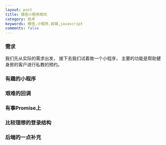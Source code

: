 ```yaml
---
layout: post
title: 微信小程序爬坑
category: 技术
keywords: 微信,小程序,前端,javascript
comments: false
---
```


### 需求
我们先从实际的需求出发， 接下去我们试着做一个小程序，
主要的功能是帮助健身房的客户进行私教的预约。

### 有趣的小程序

### 艰难的回调

### 有事Promise上

### 比较理想的登录结构

### 后端的一点补充